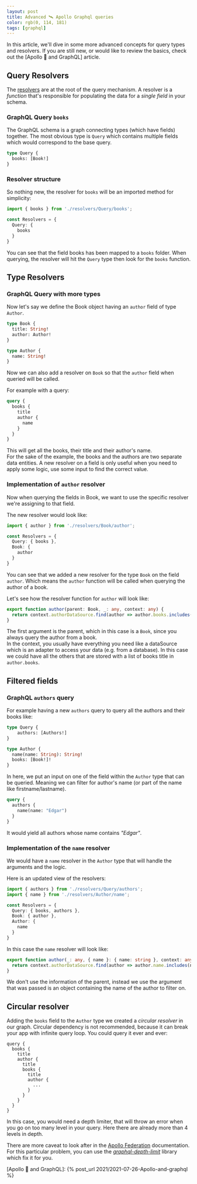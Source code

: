 ```yaml
---
layout: post
title: Advanced 🛰 Apollo Graphql queries
color: rgb(0, 114, 181)
tags: [graphql]
---
```


In this article, we'll dive in some more advanced concepts for query types and resolvers.
If you are still new, or would like to review the basics, 
check out the [Apollo 🚀 and GraphQL] article.

## Query Resolvers

The [resolvers][1] are at the root of the query mechanism. 
A resolver is a _function_ that's responsible for populating the data for a _single field_ in your schema.

### GraphQL Query `books`

The GraphQL schema is a graph connecting types (which have fields) together.
The most obvious type is `Query` which contains multiple fields which would correspond to the base query.

```graphql
type Query {
  books: [Book!]
}
```

### Resolver structure

So nothing new, the resolver for `books` will be an imported method for simplicity:

```typescript
import { books } from './resolvers/Query/books';

const Resolvers = {
  Query: {
    books
  }
}
```

You can see that the field books has been mapped to a `books` folder.
When querying, the resolver will hit the `Query` type then look for the `books` function.

## Type Resolvers

### GraphQL Query with more types

Now let's say we define the Book object having an `author` field of type `Author`.

```graphql
type Book {
  title: String!
  author: Author!
}

type Author {
  name: String!
}
```

Now we can also add a resolver on `Book` so that the `author` field when queried will be called.

For example with a query:

```graphql
query {
  books {
    title
    author {
      name
    }
  }
}
```

This will get all the books, their title and their author's name. <br>
For the sake of the example, the books and the authors are two separate data entities.
A new resolver on a field is only useful when you need to apply some logic, use some input 
to find the correct value.

### Implementation of `author` resolver

Now when querying the fields in Book, we want to use the specific resolver we're assigning
to that field.

The new resolver would look like:

```typescript
import { author } from './resolvers/Book/author';

const Resolvers = {
  Query: { books },
  Book: {
    author
  }
}
```

You can see that we added a new resolver for the type `Book` on the field `author`.
Which means the `author` function will be called when querying the author of a book.

Let's see how the resolver function for `author` will look like:

```typescript
export function author(parent: Book, _: any, context: any) {
  return context.authorDataSource.find(author => author.books.includes(parent.title));
}
```

The first argument is the parent, which in this case is a `Book`, since you always query the author
from a book. <br>
In the context, you usually have everything you need like a dataSource which is an adapter to access
your data (e.g. from a database).
In this case we could have all the others that are stored with a list of books title in `author.books`.

## Filtered fields 

### GraphQL `authors` query

For example having a new `authors` query to query all the authors and their books like:

```graphql
type Query {
    authors: [Authors!]
}

type Author {
  name(name: String): String!
  books: [Book!]!  
}
```

In here, we put an input on one of the field within the `Author` type that can be queried.
Meaning we can filter for author's name (or part of the name like firstname/lastname).

```graphql
query {
  authors {
    name(name: "Edgar")
  }
}
```

It would yield all authors whose name contains _"Edgar"_.

### Implementation of the `name` resolver

We would have a `name` resolver in the `Author` type that will handle the arguments and the logic.

Here is an updated view of the resolvers:

```typescript
import { authors } from './resolvers/Query/authors';
import { name } from './resolvers/Author/name';

const Resolvers = {
  Query: { books, authors },
  Book: { author },
  Author: {
    name
  }
}
```

In this case the `name` resolver will look like:

```typescript
export function author(_: any, { name }: { name: string }, context: any) {
  return context.authorDataSource.find(author => author.name.includes(name));
}
```

We don't use the information of the parent, instead we use the argument that was passed
is an object containing the name of the author to filter on.

## Circular resolver

Adding the `books` field to the `Author` type we created a _circular resolver_ in our graph.
Circular dependency is not recommended, because it can break your app with infinite query loop.
You could query it ever and ever:

```
query {
  books {
    title
    author {
      title
      books {
        title
        author {
          ...
        }
      }
    }
  }
}
```

In this case, you would need a depth limiter, that will throw an error when you go on too many level in your query.
Here there are already more than 4 levels in depth.

There are more caveat to look after in the [Apollo Federation][2]
documentation. For this particular problem, you can use the [_graphql-depth-limit_][3] library which fix it for you.


[1]: https://www.apollographql.com/docs/apollo-server/data/resolvers/ "resolver"
[2]: https://www.apollographql.com/docs/federation/enterprise-guide/graph-security/#limit-query-depth "Apollo doc pbs"
[3]: https://www.npmjs.com/package/graphql-depth-limit "graphql-depth-limit"
[Apollo 🚀 and GraphQL]: {% post_url 2021/2021-07-26-Apollo-and-graphql %}
